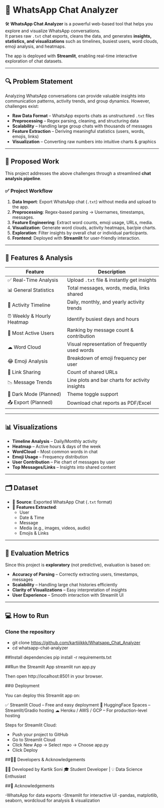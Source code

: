# 📱 WhatsApp Chat Analyzer  

🛠 **WhatsApp Chat Analyzer** is a powerful web-based tool that helps you explore and visualize WhatsApp conversations.  
It parses raw `.txt` chat exports, cleans the data, and generates **insights, statistics, and visualizations** such as timelines, busiest users, word clouds, emoji analysis, and heatmaps.  

The app is deployed with **Streamlit**, enabling real-time interactive exploration of chat datasets.  

---

## 🔍 Problem Statement  

Analyzing WhatsApp conversations can provide valuable insights into communication patterns, activity trends, and group dynamics. However, challenges exist:  

- **Raw Data Format** – WhatsApp exports chats as unstructured `.txt` files  
- **Preprocessing** – Regex parsing, cleaning, and structuring data  
- **Scalability** – Handling large group chats with thousands of messages  
- **Feature Extraction** – Deriving meaningful statistics (users, words, emojis, links)  
- **Visualization** – Converting raw numbers into intuitive charts & graphics  

---

## 🚀 Proposed Work  

This project addresses the above challenges through a streamlined **chat analysis pipeline**.  

### ✅ Project Workflow  
1. **Data Import**: Export WhatsApp chat (`.txt`) without media and upload to the app.  
2. **Preprocessing**: Regex-based parsing → Usernames, timestamps, messages.  
3. **Feature Engineering**: Extract word counts, emoji usage, URLs, media.  
4. **Visualization**: Generate word clouds, activity heatmaps, bar/pie charts.  
5. **Exploration**: Filter insights by overall chat or individual participants.  
6. **Frontend**: Deployed with **Streamlit** for user-friendly interaction.  

---

## 🧠 Features & Analysis  

| Feature | Description |  
|---------|-------------|  
| ✅ Real-Time Analysis | Upload `.txt` file & instantly get insights |  
| 📊 General Statistics | Total messages, words, media, links shared |  
| 📅 Activity Timeline | Daily, monthly, and yearly activity trends |  
| ⏰ Weekly & Hourly Heatmap | Identify busiest days and hours |  
| 👥 Most Active Users | Ranking by message count & contribution |  
| ☁ Word Cloud | Visual representation of frequently used words |  
| 😂 Emoji Analysis | Breakdown of emoji frequency per user |  
| 🔗 Link Sharing | Count of shared URLs |  
| 📉 Message Trends | Line plots and bar charts for activity insights |  
| 🌙 Dark Mode (Planned) | Theme toggle support |  
| 📤 Export (Planned) | Download chat reports as PDF/Excel |  

---

## 📊 Visualizations  

- **Timeline Analysis** – Daily/Monthly activity  
- **Heatmap** – Active hours & days of the week  
- **WordCloud** – Most common words in chat  
- **Emoji Usage** – Frequency distribution  
- **User Contribution** – Pie chart of messages by user  
- **Top Messages/Links** – Insights into shared content  

---

## 🗂 Dataset  

- 📁 **Source**: Exported WhatsApp Chat (`.txt` format)  
- 🔢 **Features Extracted**:  
  - User  
  - Date & Time  
  - Message  
  - Media (e.g., images, videos, audio)  
  - Emojis & Links  

---

## 🔬 Evaluation Metrics  

Since this project is **exploratory** (not predictive), evaluation is based on:  

- **Accuracy of Parsing** – Correctly extracting users, timestamps, messages  
- **Scalability** – Handling large chat histories efficiently  
- **Clarity of Visualizations** – Easy interpretation of insights  
- **User Experience** – Smooth interaction with Streamlit UI  

---

## 💻 How to Run  

### Clone the repository  
- git clone https://github.com/kartiiikkk/Whatsapp_Chat_Analyzer
- cd whatsapp-chat-analyzer

##Install dependencies
pip install -r requirements.txt

##Run the Streamlit App
streamlit run app.py


Then open http://localhost:8501 in your browser.

##🌐 Deployment

You can deploy this Streamlit app on:

✅ Streamlit Cloud – Free and easy deployment
🔁 HuggingFace Spaces – Streamlit/Gradio hosting
☁ Heroku / AWS / GCP – For production-level hosting

Steps for Streamlit Cloud:

- Push your project to GitHub
- Go to Streamlit Cloud
- Click New App → Select repo → Choose app.py
- Click Deploy

##👩‍💻 Developers & Acknowledgements

👨‍💻 Developed by Kartik Soni
🎓 Student Developer | 💡 Data Science Enthusiast

##🙏 Acknowledgements

-WhatsApp for data exports
-Streamlit for interactive UI
-pandas, matplotlib, seaborn, wordcloud for analysis & visualization
